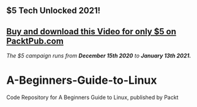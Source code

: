 ## $5 Tech Unlocked 2021!
[Buy and download this Video for only $5 on PacktPub.com](https://www.packtpub.com/product/a-beginners-guide-to-linux-video/9781838649302)
-----
*The $5 campaign         runs from __December 15th 2020__ to __January 13th 2021.__*

# A-Beginners-Guide-to-Linux
Code Repository for A Beginners Guide to Linux, published by Packt

